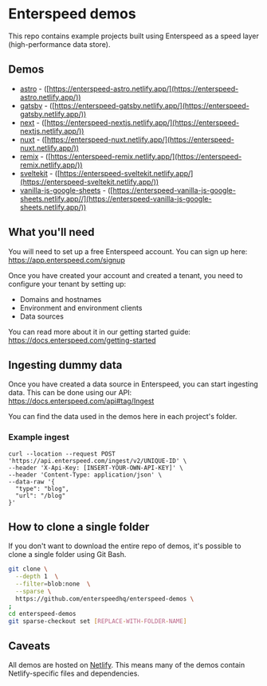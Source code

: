 # Enterspeed demos

This repo contains example projects built using Enterspeed as a speed layer (high-performance data store).

## Demos

- [astro](https://github.com/enterspeedhq/enterspeed-demos/tree/master/astro) - ([https://enterspeed-astro.netlify.app/](https://enterspeed-astro.netlify.app/))
- [gatsby](https://github.com/enterspeedhq/enterspeed-demos/tree/master/gatsby) - ([https://enterspeed-gatsby.netlify.app/](https://enterspeed-gatsby.netlify.app/))
- [next](https://github.com/enterspeedhq/enterspeed-demos/tree/master/next) - ([https://enterspeed-nextjs.netlify.app/](https://enterspeed-nextjs.netlify.app/))
- [nuxt](https://github.com/enterspeedhq/enterspeed-demos/tree/master/nuxt) - ([https://enterspeed-nuxt.netlify.app/](https://enterspeed-nuxt.netlify.app/))
- [remix](https://github.com/enterspeedhq/enterspeed-demos/tree/master/remix) - ([https://enterspeed-remix.netlify.app/](https://enterspeed-remix.netlify.app/))
- [sveltekit](https://github.com/enterspeedhq/enterspeed-demos/tree/master/sveltekit) - ([https://enterspeed-sveltekit.netlify.app/](https://enterspeed-sveltekit.netlify.app/))
- [vanilla-js-google-sheets](https://github.com/enterspeedhq/enterspeed-demos/tree/master/vanilla-js-google-sheets) - ([https://enterspeed-vanilla-js-google-sheets.netlify.app//](https://enterspeed-vanilla-js-google-sheets.netlify.app/))

## What you'll need

You will need to set up a free Enterspeed account. You can sign up here: https://app.enterspeed.com/signup

Once you have created your account and created a tenant, you need to configure your tenant by setting up:

- Domains and hostnames
- Environment and environment clients
- Data sources

You can read more about it in our getting started guide: https://docs.enterspeed.com/getting-started

## Ingesting dummy data

Once you have created a data source in Enterspeed, you can start ingesting data. This can be done using our API: https://docs.enterspeed.com/api#tag/Ingest

You can find the data used in the demos here in each project's folder.

### Example ingest

```curl
curl --location --request POST 'https://api.enterspeed.com/ingest/v2/UNIQUE-ID' \
--header 'X-Api-Key: [INSERT-YOUR-OWN-API-KEY]' \
--header 'Content-Type: application/json' \
--data-raw '{
  "type": "blog",
  "url": "/blog"
}'
```

## How to clone a single folder

If you don't want to download the entire repo of demos, it's possible to clone a single folder using Git Bash.

```bash
git clone \
  --depth 1  \
  --filter=blob:none  \
  --sparse \
  https://github.com/enterspeedhq/enterspeed-demos \
;
cd enterspeed-demos
git sparse-checkout set [REPLACE-WITH-FOLDER-NAME]
```

## Caveats

All demos are hosted on [Netlify](https://www.netlify.com/). This means many of the demos contain Netlify-specific files and dependencies.
